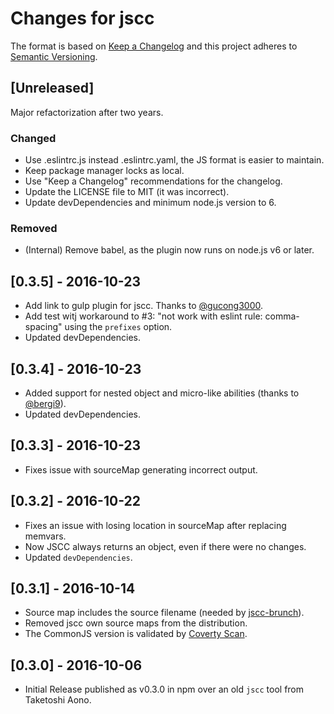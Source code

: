 # Changes for jscc

The format is based on [Keep a Changelog](https://keepachangelog.com/en/1.0.0/) and this project adheres to [Semantic Versioning](https://semver.org/spec/v2.0.0.html).

## [Unreleased]

Major refactorization after two years.

### Changed
- Use .eslintrc.js instead .eslintrc.yaml, the JS format is easier to maintain.
- Keep package manager locks as local.
- Use "Keep a Changelog" recommendations for the changelog.
- Update the LICENSE file to MIT (it was incorrect).
- Update devDependencies and minimum node.js version to 6.

### Removed
- (Internal) Remove babel, as the plugin now runs on node.js v6 or later.

## [0.3.5] - 2016-10-23

- Add link to gulp plugin for jscc. Thanks to [@gucong3000](https://github.com/gucong3000).
- Add test witj workaround to #3: "not work with eslint rule: comma-spacing" using the `prefixes` option.
- Updated devDependencies.

## [0.3.4] - 2016-10-23

- Added support for nested object and micro-like abilities (thanks to [@bergi9](https://github.com/bergi9)).
- Updated devDependencies.

## [0.3.3] - 2016-10-23

- Fixes issue with sourceMap generating incorrect output.

## [0.3.2] - 2016-10-22

- Fixes an issue with losing location in sourceMap after replacing memvars.
- Now JSCC always returns an object, even if there were no changes.
- Updated `devDependencies`.

## [0.3.1] - 2016-10-14

- Source map includes the source filename (needed by [jscc-brunch](https://www.npmjs.com/package/jscc-brunch)).
- Removed jscc own source maps from the distribution.
- The CommonJS version is validated by [Coverty Scan](https://scan.coverity.com/projects/amarcruz-jscc).

## [0.3.0] - 2016-10-06

- Initial Release published as v0.3.0 in npm over an old `jscc` tool from Taketoshi Aono.
